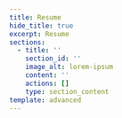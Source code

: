 ```yaml
---
title: Resume
hide_title: true
excerpt: Resume
sections:
  - title: ''
    section_id: ''
    image_alt: lorem-ipsum
    content: ''
    actions: []
    type: section_content
template: advanced
---
```

